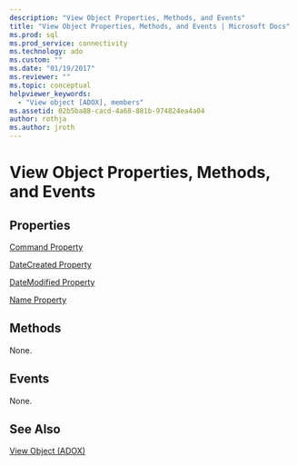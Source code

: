 ```yaml
---
description: "View Object Properties, Methods, and Events"
title: "View Object Properties, Methods, and Events | Microsoft Docs"
ms.prod: sql
ms.prod_service: connectivity
ms.technology: ado
ms.custom: ""
ms.date: "01/19/2017"
ms.reviewer: ""
ms.topic: conceptual
helpviewer_keywords: 
  - "View object [ADOX], members"
ms.assetid: 02b5ba88-cacd-4a68-881b-974824ea4a04
author: rothja
ms.author: jroth
---
```

# View Object Properties, Methods, and Events
## Properties  
 [Command Property](./command-property-adox.md)  
  
 [DateCreated Property](./datecreated-property-adox.md)  
  
 [DateModified Property](./datemodified-property-adox.md)  
  
 [Name Property](./name-property-adox.md)  
  
## Methods  
 None.  
  
## Events  
 None.  
  
## See Also  
 [View Object (ADOX)](./view-object-adox.md)